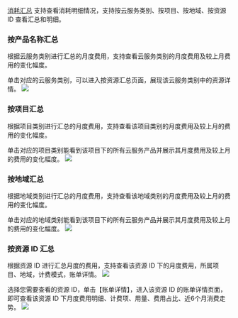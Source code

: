 
[消耗汇总](https://console.cloud.tencent.com/expense/cost/summary) 支持查看消耗明细情况，支持按云服务类别、按项目、按地域、按资源 ID 查看汇总和明细。


### 按产品名称汇总
根据云服务类别进行汇总的月度费用，支持查看云服务类别的月度费用及较上月费用的变化幅度。

单击对应的云服务类别，可以进入按资源汇总页面，展现该云服务类别中的资源详情。
![](https://main.qcloudimg.com/raw/39e997d3c79db86e3cdc9003f869e0fc.png)

### 按项目汇总
根据项目类别进行汇总的月度费用，支持查看该项目类别的月度费用及较上月的费用的变化幅度。

单击对应的项目类别能看到该项目下的所有云服务产品并展示其月度费用及较上月的费用的变化幅度。
![](https://main.qcloudimg.com/raw/e887ced88ca19f2f5349bc7d42011771.png)

### 按地域汇总
根据地域类别进行汇总的月度费用，支持查看该地域类别的月度费用及较上月的费用的变化幅度。

单击对应的地域类别能看到该项目下的所有云服务产品并展示其月度费用及较上月的费用的变化幅度。
![](https://main.qcloudimg.com/raw/2960d6c5ba5c432da2434b96b6a3b0b7.png)

### 按资源 ID 汇总
根据资源 ID 进行汇总月度的费用，支持查看该资源 ID 下的月度费用，所属项目、地域，计费模式，账单详情。
![](https://main.qcloudimg.com/raw/36fdc7065550764cf05811d1b6f168d0.png)

选择您需要查看的资源 ID，单击【账单详情】，进入该资源 ID 的账单详情页面，即可查看该资源 ID 下月度费用明细、计费项、用量、费用占比、近6个月消费走势。
![](https://main.qcloudimg.com/raw/3995e3f7f752b1fb2ab52a1835bdcd6b.png)

